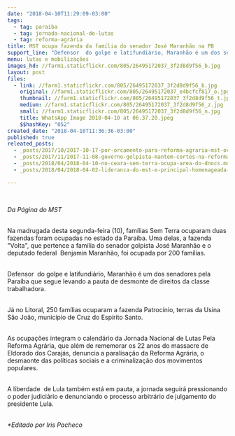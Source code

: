 ```yaml
---
date: "2018-04-10T11:29:09-03:00"
tags:
  - tag: paraíba
  - tag: jornada-nacional-de-lutas
  - tag: reforma-agrária
title: MST ocupa fazenda da família do senador José Maranhão na PB
support_line: "Defensor  do golpe e latifundiário, Maranhão é um dos senadores pela Paraíba que segue levando a pauta de desmonte de direitos da classe trabalhadora"
menu: lutas e mobilizações
images_hd: //farm1.staticflickr.com/805/26495172037_3f2d8d9f56_b.jpg
layout: post
files:
  - link: //farm1.staticflickr.com/805/26495172037_3f2d8d9f56_b.jpg
    original: //farm1.staticflickr.com/805/26495172037_e4bcfcf817_o.jpg
    thumbnail: //farm1.staticflickr.com/805/26495172037_3f2d8d9f56_t.jpg
    medium: //farm1.staticflickr.com/805/26495172037_3f2d8d9f56_z.jpg
    small: //farm1.staticflickr.com/805/26495172037_3f2d8d9f56_n.jpg
    title: WhatsApp Image 2018-04-10 at 06.37.20.jpeg
    $$hashKey: "052"
created_date: "2018-04-10T11:36:36-03:00"
published: true
releated_posts:
  - _posts/2017/10/2017-10-17-por-orcamento-para-reforma-agraria-mst-ocupa-ministerio-e-amplia-jornada-para-16-estados.md
  - _posts/2017/11/2017-11-08-governo-golpista-mantem-cortes-na-reforma-agraria-e-na-agricultura-familiar.md
  - _posts/2018/04/2018-04-10-no-ceara-sem-terra-ocupa-area-do-dnocs.md
  - _posts/2018/04/2018-04-02-lideranca-do-mst-e-principal-homenageada-em-premio-de-participacao-social-do-governo.md

---
```

<p>&nbsp;</p>

<p><em>Da P&aacute;gina do MST&nbsp;</em></p>

<p><br />
Na madrugada desta segunda-feira (10), fam&iacute;lias Sem Terra ocuparam duas fazendas foram ocupadas no estado da Para&iacute;ba. Uma delas, a fazenda &quot;Volta&quot;, que pertence a fam&iacute;lia do senador golpista Jos&eacute; Maranh&atilde;o e o deputado federal&nbsp; Benjamin Maranh&atilde;o, foi ocupada por 200 fam&iacute;lias.&nbsp;</p>

<p><br />
Defensor&nbsp; do golpe e latifundi&aacute;rio, Maranh&atilde;o &eacute; um dos senadores pela Para&iacute;ba que segue levando a pauta de desmonte de direitos da classe trabalhadora.&nbsp;</p>

<p><br />
J&aacute; no Litoral, 250 fam&iacute;lias ocuparam a fazenda Patroc&iacute;nio, terras da Usina S&atilde;o Jo&atilde;o, munic&iacute;pio de Cruz do Esp&iacute;rito Santo.&nbsp;&nbsp;</p>

<p><br />
As ocupa&ccedil;&otilde;es integram o calend&aacute;rio da Jornada Nacional de Lutas Pela Reforma Agr&aacute;ria, que al&eacute;m de rememorar os 22 anos do massacre&nbsp;de Eldorado dos Caraj&aacute;s, denuncia a paralisa&ccedil;&atilde;o da Reforma Agr&aacute;ria, o desmaonte das pol&iacute;ticas sociais e a criminaliza&ccedil;&atilde;o dos movimentos populares.&nbsp;&nbsp;</p>

<p><br />
A liberdade&nbsp; de Lula tamb&eacute;m est&aacute; em pauta, a jornada seguir&aacute; pressionando o poder judici&aacute;rio e denunciando o processo arbitr&aacute;rio de julgamento do presidente Lula.&nbsp;</p>

<p><br />
<em>*Editado por Iris Pacheco</em></p>
